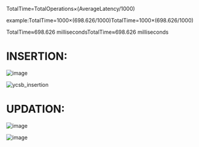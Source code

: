 TotalTime=TotalOperations×(AverageLatency/1000)

example:TotalTime=1000×(698.626/1000)TotalTime=1000×(698.626/1000)

TotalTime≈698.626 millisecondsTotalTime≈698.626 milliseconds<br>

# INSERTION:
					
![image](https://github.com/deekshamacharya/hpe-project/assets/136496282/c22b69be-1524-4d5a-a3e5-c20071a7db6f)

![ycsb_insertion](https://github.com/deekshamacharya/hpe-project/assets/136496282/cc20e3d6-73c4-4193-8238-9ec5f7fd18b8)



# UPDATION:


![image](https://github.com/deekshamacharya/hpe-project/assets/136496282/75521a98-7f31-439c-ac89-64cb56522bd8)

![image](https://github.com/deekshamacharya/HPE-CTY-PROJECT/assets/136496282/94e879c3-34d7-41e4-af07-427e68c70f47)




